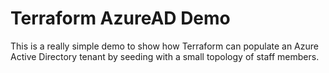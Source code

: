 # Terraform AzureAD Demo

This is a really simple demo to show how Terraform can populate an Azure Active Directory tenant by seeding with a small topology of staff members.
